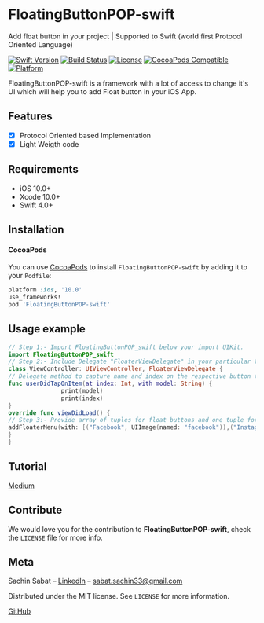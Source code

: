# FloatingButtonPOP-swift
Add float button in your project | Supported to Swift (world first Protocol Oriented Language)

[![Swift Version][swift-image]][swift-url]
[![Build Status][travis-image]][travis-url]
[![License][license-image]][license-url]
[![CocoaPods Compatible](https://img.shields.io/cocoapods/v/EZSwiftExtensions.svg)](https://img.shields.io/cocoapods/v/LFAlertController.svg)  
[![Platform](https://img.shields.io/cocoapods/p/LFAlertController.svg?style=flat)](http://cocoapods.org/pods/LFAlertController)

FloatingButtonPOP-swift is a framework with a lot of access to change it's UI which will help you to add Float button in your iOS App.

## Features

- [x] Protocol Oriented based Implementation
- [x] Light Weigth code

## Requirements

- iOS 10.0+
- Xcode 10.0+
- Swift 4.0+

## Installation

#### CocoaPods
You can use [CocoaPods](https://cocoapods.org/pods/FloatingButtonPOP-swift) to install `FloatingButtonPOP-swift` by adding it to your `Podfile`:

```ruby
platform :ios, '10.0'
use_frameworks!
pod 'FloatingButtonPOP-swift'
```
## Usage example

```swift
// Step 1:- Import FloatingButtonPOP_swift below your import UIKit.
import FloatingButtonPOP_swift
// Step 2:- Include Delegate "FloaterViewDelegate" in your particular ViewController.
class ViewController: UIViewController, FloaterViewDelegate {
// Delegate method to capture name and index on the respective button tapped.
func userDidTapOnItem(at index: Int, with model: String) {
               print(model)
               print(index)
}
override func viewDidLoad() {
// Step 3:- Provide array of tuples for float buttons and one tuple for main button with dropShadow option as a bool value.
addFloaterMenu(with: [("Facebook", UIImage(named: "facebook")),("Instagram", UIImage(named: "instagram"))], mainItem: ("Connect", UIImage(named: "share")), dropShadow: true)
}
}
```
## Tutorial
[Medium](https://medium.com/@sabat.sachin33/ios-create-floating-button-in-your-app-by-using-floatingbuttonpop-swift-29e096fceb1d)

## Contribute

We would love you for the contribution to **FloatingButtonPOP-swift**, check the ``LICENSE`` file for more info.

## Meta

Sachin Sabat – [LinkedIn](https://www.linkedin.com/in/sachin-sabat-b9481831/) – sabat.sachin33@gmail.com

Distributed under the MIT license. See ``LICENSE`` for more information.

[GitHub](https://github.com/SachinSabat)

[swift-image]:https://img.shields.io/badge/swift-3.0-orange.svg
[swift-url]: https://swift.org/
[license-image]: https://img.shields.io/badge/License-MIT-blue.svg
[license-url]: LICENSE
[travis-image]: https://img.shields.io/travis/dbader/node-datadog-metrics/master.svg?style=flat-square
[travis-url]: https://travis-ci.org/dbader/node-datadog-metrics
[codebeat-image]: https://codebeat.co/badges/c19b47ea-2f9d-45df-8458-b2d952fe9dad
[codebeat-url]: https://codebeat.co/projects/github-com-vsouza-awesomeios-com
